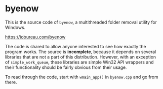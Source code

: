 # byenow

This is the source code of `byenow`, a multithreaded folder removal utility for Windows.

https://iobureau.com/byenow

The code is shared to allow anyone interested to see how exactly the program works. The source is **incomplete**, because it depends on several libraries that are not a part of this distribution. However, with an exception of `simple_work_queue`, these libraries are simple Win32 API wrappers and their functionality should be fairly obvious from their usage.

To read through the code, start with `wmain_app()` in `byenow.cpp` and go from there.
